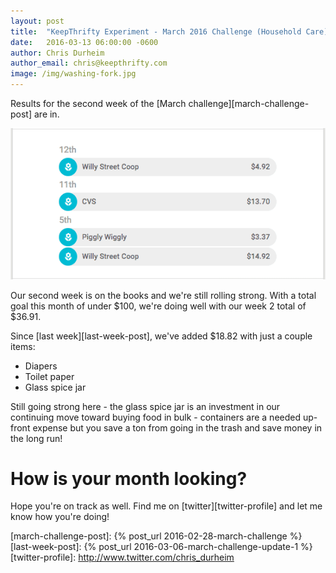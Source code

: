 ```yaml
---
layout: post
title:  "KeepThrifty Experiment - March 2016 Challenge (Household Care) - Week 2 Results"
date:   2016-03-13 06:00:00 -0600
author: Chris Durheim
author_email: chris@keepthrifty.com
image: /img/washing-fork.jpg
---
```


Results for the second week of the [March challenge][march-challenge-post] are in.

![March week 2 results - $36.91 total][march-week-2-summary]

Our second week is on the books and we're still rolling strong. With a total goal this month of under $100, we're doing well with our week 2 total of $36.91.

Since [last week][last-week-post], we've added $18.82 with just a couple items:

* Diapers
* Toilet paper
* Glass spice jar

Still going strong here - the glass spice jar is an investment in our continuing move toward buying food in bulk - containers are a needed up-front expense but you save a ton from going in the trash and save money in the long run!

# How is your month looking? #

Hope you're on track as well. Find me on [twitter][twitter-profile] and let me know how you're doing!

[march-challenge-post]: {% post_url 2016-02-28-march-challenge %}
[last-week-post]: {% post_url 2016-03-06-march-challenge-update-1 %}
[twitter-profile]: http://www.twitter.com/chris_durheim

[march-week-2-summary]: /img/march-2016-w2-summary.png
